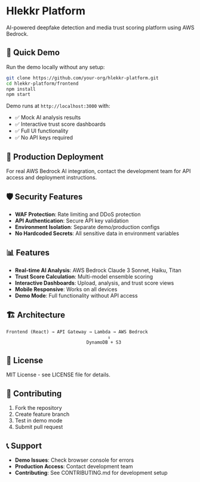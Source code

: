 # Hlekkr Platform

AI-powered deepfake detection and media trust scoring platform using AWS Bedrock.

## 🚀 Quick Demo

Run the demo locally without any setup:

```bash
git clone https://github.com/your-org/hlekkr-platform.git
cd hlekkr-platform/frontend
npm install
npm start
```

Demo runs at `http://localhost:3000` with:
- ✅ Mock AI analysis results
- ✅ Interactive trust score dashboards
- ✅ Full UI functionality
- ✅ No API keys required

## 🔧 Production Deployment

For real AWS Bedrock AI integration, contact the development team for API access and deployment instructions.

## 🛡️ Security Features

- **WAF Protection**: Rate limiting and DDoS protection
- **API Authentication**: Secure API key validation
- **Environment Isolation**: Separate demo/production configs
- **No Hardcoded Secrets**: All sensitive data in environment variables

## 📊 Features

- **Real-time AI Analysis**: AWS Bedrock Claude 3 Sonnet, Haiku, Titan
- **Trust Score Calculation**: Multi-model ensemble scoring
- **Interactive Dashboards**: Upload, analysis, and trust score views
- **Mobile Responsive**: Works on all devices
- **Demo Mode**: Full functionality without API access

## 🏗️ Architecture

```
Frontend (React) → API Gateway → Lambda → AWS Bedrock
                                      ↓
                              DynamoDB + S3
```

## 📝 License

MIT License - see LICENSE file for details.

## 🤝 Contributing

1. Fork the repository
2. Create feature branch
3. Test in demo mode
4. Submit pull request

## 📞 Support

- **Demo Issues**: Check browser console for errors
- **Production Access**: Contact development team
- **Contributing**: See CONTRIBUTING.md for development setup